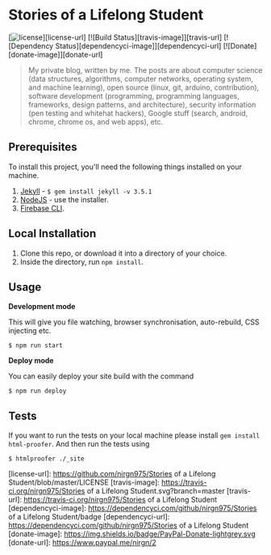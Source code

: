 # Stories of a Lifelong Student

[![license][license-image]][license-url] [![Build Status][travis-image]][travis-url] [![Dependency Status][dependencyci-image]][dependencyci-url] [![Donate][donate-image]][donate-url]

> My private blog, written by me. The posts are about computer science (data structures, algorithms, computer networks, operating system, and machine learning), open source (linux, git, arduino, contribution), software development (programming, programming languages, frameworks, design patterns, and architecture), security information (pen testing and whitehat hackers), Google stuff (search, android, chrome, chrome os, and web apps), etc.

## Prerequisites

To install this project, you'll need the following things installed on your machine.

1. [Jekyll](http://jekyllrb.com/) - `$ gem install jekyll -v 3.5.1`
2. [NodeJS](http://nodejs.org) - use the installer.
3. [Firebase CLI](https://github.com/firebase/firebase-tools).

## Local Installation

1. Clone this repo, or download it into a directory of your choice.
2. Inside the directory, run `npm install`.

## Usage

**Development mode**

This will give you file watching, browser synchronisation, auto-rebuild, CSS injecting etc.

```shell
$ npm run start
```

**Deploy mode**

You can easily deploy your site build with the command
```shell
$ npm run deploy
```

## Tests

If you want to run the tests on your local machine please install `gem install html-proofer`. And then run the tests using
```shell
$ htmlproofer ./_site
```

[license-image]: https://img.shields.io/badge/license-ISC-blue.svg
[license-url]: https://github.com/nirgn975/Stories of a Lifelong Student/blob/master/LICENSE
[travis-image]: https://travis-ci.org/nirgn975/Stories of a Lifelong Student.svg?branch=master
[travis-url]: https://travis-ci.org/nirgn975/Stories of a Lifelong Student
[dependencyci-image]: https://dependencyci.com/github/nirgn975/Stories of a Lifelong Student/badge
[dependencyci-url]: https://dependencyci.com/github/nirgn975/Stories of a Lifelong Student
[donate-image]: https://img.shields.io/badge/PayPal-Donate-lightgrey.svg
[donate-url]: https://www.paypal.me/nirgn/2
